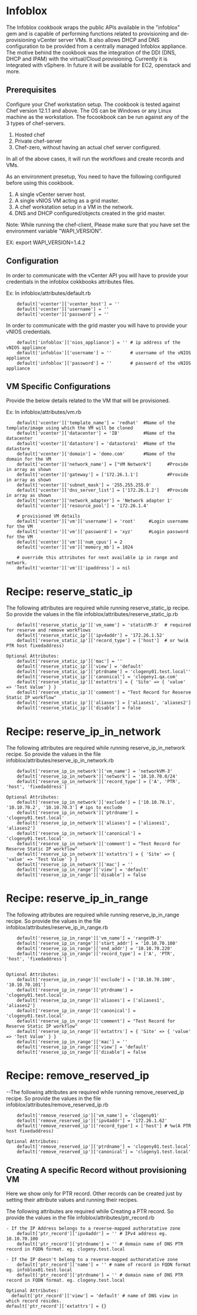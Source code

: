 Infoblox
=========

The Infoblox cookbook wraps the public APIs available in the "infoblox" gem and is capable of performing functions related to provisioning and de-provisioning vCenter server VMs. It also allows DHCP and DNS configuration to be provided from a centrally managed Infoblox appliance. The motive behind the cookbook was the integration of the DDI (DNS, DHCP and IPAM) with the virtual/Cloud provisioning. Currently it is integrated with vSphere. In future it will be available for EC2, openstack and more.

Prerequisites
-------------
Configure your Chef workstation setup. The cookbook is tested against Chef version 12.1.1 and above. The OS can be Windows or any Linux machine as the workstation. The focookbook can be run against any of the 3 types of chef-servers.

1. Hosted chef
2. Private chef-server
3. Chef-zero, without having an actual chef server configured. 

In all of the above cases, it will run the workflows and create records and VMs.

As an environment presetup, You need to have the following configured before using this cookbook.

1. A single vCenter server host.
2. A single vNIOS VM acting as a grid master.
3. A chef workstation setup in a VM in the network.
4. DNS and DHCP configured/objects created in the grid master.

Note: While running the chef-client, Please make sure that you have set the environment variable "WAPI_VERSION".

EX: export WAPI_VERSION=1.4.2

Configuration
-------------
In order to communicate with the vCenter API you will have to provide your credentials in the infoblox cokkbooks attributes files.

Ex: In infoblox/attributes/default.rb

		default['vcenter']['vcenter_host'] = ''
		default['vcenter']['username'] = ''
		default['vcenter']['password'] = ''

In order to communicate with the grid master you will have to provide your vNIOS credentials.

		default['infoblox']['nios_appliance'] = '' # ip address of the vNIOS appliance
		default['infoblox']['username'] = ''       # username of the vNIOS appliance
		default['infoblox']['password'] = ''       # password of the vNIOS appliance

VM Specific Configurations
--------------------------
Provide the below details related to the VM that will be provisioned.

Ex: In infoblox/attributes/vm.rb

		default['vcenter']['template_name'] = 'redhat'  #Name of the template/image using which the VM will be cloned
		default['vcenter']['datacenter'] = 'IB'	        #Name of the datacenter
		default['vcenter']['datastore'] = 'datastore1'  #Name of the datastore
		default['vcenter']['domain'] = 'demo.com'	    #Name of the domain for the VM
		default['vcenter']['network_name'] = ["VM Network"]      #Provide in array as shown
		default['vcenter']['gateway'] = ['172.26.1.1']	         #Provide in array as shown
		default['vcenter']['subnet_mask'] = '255.255.255.0'
		default['vcenter']['dns_server_list'] = ['172.26.1.2']   #Provide in array as shown
		default['vcenter']['network_adapter'] = 'Network adapter 1'
		default['vcenter']['resource_pool'] = '172.26.1.4'

		# provisioned VM details
		default['vcenter']['vm']['username'] = 'root'     #Login username for the VM
		default['vcenter']['vm']['password'] = 'xyz'	  #Login password for the VM
		default['vcenter']['vm']['num_cpus'] = 2
		default['vcenter']['vm']['memory_mb'] = 1024

		# override this attributes for next available ip in range and network.
		default['vcenter']['vm']['ipaddress'] = nil


Recipe: reserve_static_ip
==============================
The following attributes are required while running reserve_static_ip recipe. So provide the values in the file infoblox/attributes/reserve_static_ip.rb

		default['reserve_static_ip']['vm_name'] = 'staticVM-3'  # required for reserve and remove workflows
		default['reserve_static_ip']['ipv4addr'] = '172.26.1.52'
		default['reserve_static_ip']['record_type'] = ['host']  # or %w(A PTR host fixedaddress)
		
	Optional Attributes:
	    default['reserve_static_ip']['mac'] = ''
	    default['reserve_static_ip']['view'] = 'default'
		default['reserve_static_ip']['ptrdname'] = 'clogeny01.test.local''
	    default['reserve_static_ip']['canonical'] = 'clogeny1.qa.com'
		default['reserve_static_ip']['extattrs'] = { 'Site' => { 'value' => 'Test Value' } }
		default['reserve_static_ip']['comment'] = "Test Record for Reserve Static IP workflow"
		default['reserve_static_ip']['aliases'] = ['aliases1', 'aliases2']
		default['reserve_static_ip']['disable'] = false

Recipe: reserve_ip_in_network
=========================================
The following attributes are required while running reserve_ip_in_network recipe. So provide the values in the file infoblox/attributes/reserve_ip_in_network.rb
		
		default['reserve_ip_in_network']['vm_name'] = 'networkVM-3'
		default['reserve_ip_in_network']['network'] = '10.10.70.0/24'
		default['reserve_ip_in_network']['record_type'] = ['A', 'PTR', 'host', 'fixedaddress']

	Optional Attributes:
		default['reserve_ip_in_network']['exclude'] = ['10.10.70.1', '10.10.70.2', '10.10.70.3'] # ips to exclude
		default['reserve_ip_in_network']['ptrdname'] = 'clogeny01.test.local'
		default['reserve_ip_in_network']['aliases'] = ['aliases1', 'aliases2']
		default['reserve_ip_in_network']['canonical'] = 'clogeny01.test.local'
		default['reserve_ip_in_network']['comment'] = "Test Record for Reserve Static IP workflow"
		default['reserve_ip_in_network']['extattrs'] = { 'Site' => { 'value' => 'Test Value' } }
		default['reserve_ip_in_network']['mac'] = ''
		default['reserve_ip_in_range']['view'] = 'default'
		default['reserve_ip_in_range']['disable'] = false


Recipe: reserve_ip_in_range
=========================================
The following attributes are required while running reserve_ip_in_range recipe. So provide the values in the file infoblox/attributes/reserve_ip_in_range.rb	 

		default['reserve_ip_in_range']['vm_name'] = 'rangeVM-3'
		default['reserve_ip_in_range']['start_addr'] = '10.10.70.100'
		default['reserve_ip_in_range']['end_addr'] = '10.10.70.220'
		default['reserve_ip_in_range']['record_type'] = ['A', 'PTR', 'host', 'fixedaddress']
		

	Optional Attributes:
		default['reserve_ip_in_range']['exclude'] = ['10.10.70.100', '10.10.70.101']
		default['reserve_ip_in_range']['ptrdname'] = 'clogeny01.test.local'
		default['reserve_ip_in_range']['aliases'] = ['aliases1', 'aliases2']
		default['reserve_ip_in_range']['canonical'] = 'clogeny01.test.local'
		default['reserve_ip_in_range']['comment'] = "Test Record for Reserve Static IP workflow"
		default['reserve_ip_in_range']['extattrs'] = { 'Site' => { 'value' => 'Test Value' } }
		default['reserve_ip_in_range']['mac'] = ''
		default['reserve_ip_in_range']['view'] = 'default'
		default['reserve_ip_in_range']['disable'] = false


Recipe: remove_reserved_ip
=========================================
--The following attributes are required while running remove_reserved_ip recipe. So provide the values in the file infoblox/attributes/remove_reserved_ip.rb

		default['remove_reserved_ip']['vm_name'] = 'clogeny01'
		default['remove_reserved_ip']['ipv4addr'] = '172.26.1.62'
		default['remove_reserved_ip']['record_type'] = ['host'] # %w(A PTR host fixedaddress)

	Optional Attributes:	
		default['remove_reserved_ip']['ptrdname'] = 'clogeny01.test.local'
		default['remove_reserved_ip']['canonical'] = 'clogeny1.test.local'
		

Creating A specific Record without provisioning VM
--------------------------------------------------

Here we show only for PTR record. Other records can be created just by setting their attribute values and running their recipes.

The following attributes are required while Creating a PTR record. So provide the values in the file infoblox/attributes/ptr_record.rb 

	- If the IP Address belongs to a reverse-mapped authoratative zone 
		default['ptr_record']['ipv4addr'] = '' # IPv4 address eg. 10.10.70.100
		default['ptr_record']['ptrdname'] = '' # domain name of DNS PTR record in FQDN format. eg. clogeny.test.local

	- If the IP doesn't belong to a reverse-mapped authoratative zone 
		default['ptr_record']['name'] = '' # name of record in FQDN format eg. infoblox01.test.local
		default['ptr_record']['ptrdname'] = '' # domain name of DNS PTR record in FQDN format. eg. clogeny.test.local

	Optional Attributes:
	  default['ptr_record']['view'] = 'default' # name of DNS view in which record resides.
    default['ptr_record']['extattrs'] = {}

